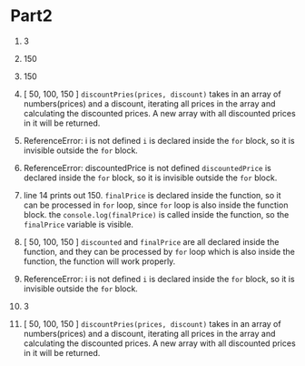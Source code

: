 # Part2

1. 3
2. 150
3. 150
4. [ 50, 100, 150 ]
   `discountPries(prices, discount)` takes in an array of numbers(prices) and a discount, iterating all prices in the array and calculating the discounted prices. A new array with all discounted prices in it will be returned.

5. ReferenceError: i is not defined
   `i` is declared inside the `for` block, so it is invisible outside the `for` block.

6. ReferenceError: discountedPrice is not defined
   `discountedPrice` is declared inside the `for` block, so it is invisible outside the `for` block.

7. line 14 prints out 150.
   `finalPrice` is declared inside the function, so it can be processed in `for` loop, since `for` loop
   is also inside the function block. the `console.log(finalPrice)` is called inside the function, so the
   `finalPrice` variable is visible.

8. [ 50, 100, 150 ]
   `discounted` and `finalPrice` are all declared inside the function, and they can be processed by `for` loop
   which is also inside the function, the function will work properly.

9. ReferenceError: i is not defined
    `i` is declared inside the `for` block, so it is invisible outside the `for` block.

10. 3
11. [ 50, 100, 150 ]
    `discountPries(prices, discount)` takes in an array of numbers(prices) and a discount, iterating all prices in the array and calculating the discounted prices. A new array with all discounted prices in it will be returned.
